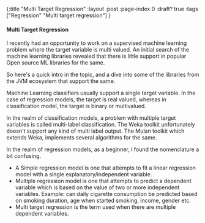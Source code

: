 {:title "Multi Target Regression"
 :layout :post
 :page-index 0
 :draft? true
 :tags ["Regression" "Multi target regression"]
 }

####  Multi Target Regression

I recently had an opportunity to work on a supervised machine learning problem where the target variable is multi valued. An initial search of the machine learning libraries revealed that there is little support in popular Open source ML libraries for the same. 

So here's a quick intro in the topic, and a dive into some of the libraries from the JVM ecosystem that support the same. 

Machine Learning classifiers usually support a single target variable. In the case of regression models, the target is real valued, whereas in classification model, the target is binary or multivalued. 

In the realm of classification models, a problem with multiple target variables is called multi-label classification. The Weka toolkit unfortunately doesn't support any kind of multi label output. The Mulan toolkit which extends Weka, implements several algorithms for the same. 

In the realm of regression models, as a beginner, I found the nomenclature a bit confusing. 

* A Simple regression model is one that attempts to fit a linear regression model with a single explanatory/independent variable.
* Multiple regression model is one that attempts to predict a dependent variable which is based on the value of two or more independent variables. Example: can daily cigarette consumption be predicted based on smoking duration, age when started smoking, income, gender etc.
* Multi target regression is the term used when there are multiple dependent variables.




